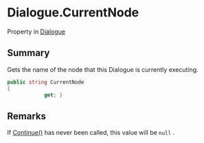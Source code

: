 # Dialogue.CurrentNode

Property in [Dialogue](api/csharp/yarn.dialogue.md)

## Summary


Gets the name of the node that this Dialogue is currently executing.


```csharp
public string CurrentNode
{
            get; }
```

## Remarks

If  <a href="yarn.dialogue.continue.md">Continue()</a>  has never been called, this value
will be  <code>null</code> .

